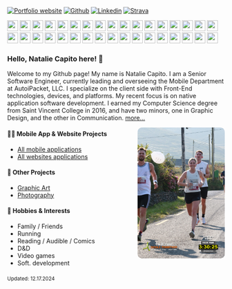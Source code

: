 [![Portfolio website](https://img.shields.io/badge/Portfolio_website-purple)](https://sleepylunadesigns.com/)
[![Github](https://img.shields.io/badge/-Github-000?style=flat&logo=Github&logoColor=white)](https://github.com/nataliecapito)
[![Linkedin](https://img.shields.io/badge/-LinkedIn-blue?style=flat&logo=Linkedin&logoColor=white)](https://www.linkedin.com/in/natalie-capito-33130112b/)
[![Strava](https://img.shields.io/badge/Strava-orange)](https://www.strava.com/athletes/71219674)

<p align="left">
    <img src="https://cdn.jsdelivr.net/gh/devicons/devicon/icons/android/android-plain.svg" width="25px" height="25px" />
    <img src="https://cdn.jsdelivr.net/gh/devicons/devicon/icons/androidstudio/androidstudio-original.svg" width="25px" height="25px" />
    <img src="https://cdn.jsdelivr.net/gh/devicons/devicon/icons/apple/apple-original.svg" width="25px" height="25px" />
    <img src="https://cdn.jsdelivr.net/gh/devicons/devicon/icons/atom/atom-original.svg"width="25px" height="25px" />
    <img src="https://cdn.jsdelivr.net/gh/devicons/devicon/icons/bitbucket/bitbucket-original.svg"width="25px" height="25px" />
    <img src="https://cdn.jsdelivr.net/gh/devicons/devicon/icons/chrome/chrome-original.svg" width="25px" height="25px" />
    <img src="https://cdn.jsdelivr.net/gh/devicons/devicon/icons/confluence/confluence-original.svg" width="25px" height="25px" />
    <img src="https://cdn.jsdelivr.net/gh/devicons/devicon/icons/css3/css3-original.svg" width="25px" height="25px" />
    <img src="https://cdn.jsdelivr.net/gh/devicons/devicon/icons/eslint/eslint-original.svg" width="25px" height="25px" />
    <img src="https://cdn.jsdelivr.net/gh/devicons/devicon/icons/firebase/firebase-plain.svg" width="25px" height="25px" />
    <img src="https://cdn.jsdelivr.net/gh/devicons/devicon/icons/firefox/firefox-original.svg" width="25px" height="25px" />
    <img src="https://cdn.jsdelivr.net/gh/devicons/devicon/icons/git/git-original.svg" width="25px" height="25px" />
    <img src="https://cdn.jsdelivr.net/gh/devicons/devicon/icons/github/github-original.svg" width="25px" height="25px" />
    <img src="https://cdn.jsdelivr.net/gh/devicons/devicon/icons/gradle/gradle-plain.svg" width="25px" height="25px" />
    <img src="https://cdn.jsdelivr.net/gh/devicons/devicon/icons/html5/html5-original.svg" width="25px" height="25px" />
    <img src="https://cdn.jsdelivr.net/gh/devicons/devicon/icons/ie10/ie10-original.svg"width="25px" height="25px" />
    <img src="https://cdn.jsdelivr.net/gh/devicons/devicon/icons/javascript/javascript-original.svg" width="25px" height="25px" />
    <img src="https://cdn.jsdelivr.net/gh/devicons/devicon/icons/jest/jest-plain.svg" width="25px" height="25px" />
    <img src="https://cdn.jsdelivr.net/gh/devicons/devicon/icons/jira/jira-original.svg" width="25px" height="25px" />
    <img src="https://cdn.jsdelivr.net/gh/devicons/devicon/icons/nodejs/nodejs-original.svg" width="25px" height="25px" />
    <img src="https://cdn.jsdelivr.net/gh/devicons/devicon/icons/npm/npm-original-wordmark.svg"width="25px" height="25px" />
    <img src="https://cdn.jsdelivr.net/gh/devicons/devicon/icons/objectivec/objectivec-plain.svg"width="25px" height="25px" />
    <img src="https://cdn.jsdelivr.net/gh/devicons/devicon/icons/photoshop/photoshop-plain.svg" width="25px" height="25px" />
    <img src="https://cdn.jsdelivr.net/gh/devicons/devicon/icons/react/react-original.svg" width="25px" height="25px" />
    <img src="https://cdn.jsdelivr.net/gh/devicons/devicon/icons/redux/redux-original.svg" width="25px" height="25px" />
    <img src="https://cdn.jsdelivr.net/gh/devicons/devicon/icons/safari/safari-original.svg" width="25px" height="25px" />
    <img src="https://cdn.jsdelivr.net/gh/devicons/devicon/icons/sass/sass-original.svg" width="25px" height="25px" />
    <img src="https://cdn.jsdelivr.net/gh/devicons/devicon/icons/slack/slack-original.svg" width="25px" height="25px" />
    <img src="https://cdn.jsdelivr.net/gh/devicons/devicon/icons/sourcetree/sourcetree-original.svg" width="25px" height="25px" />
    <img src="https://cdn.jsdelivr.net/gh/devicons/devicon/icons/swift/swift-original.svg" width="25px" height="25px" />
    <img src="https://cdn.jsdelivr.net/gh/devicons/devicon/icons/trello/trello-plain.svg" width="25px" height="25px" />
    <img src="https://cdn.jsdelivr.net/gh/devicons/devicon/icons/typescript/typescript-original.svg" width="25px" height="25px" />
    <img src="https://cdn.jsdelivr.net/gh/devicons/devicon/icons/visualstudio/visualstudio-plain.svg" width="25px" height="25px" />
    <img src="https://cdn.jsdelivr.net/gh/devicons/devicon/icons/xcode/xcode-original.svg" width="25px" height="25px" />
</p>

### Hello, Natalie Capito here! 👋 

Welcome to my Github page! My name is Natalie Capito. I am a Senior Software Engineer, currently leading and overseeing the Mobile Department at AutoiPacket, LLC. I specialize on the client side with Front-End technologies, devices, and platforms. My recent focus is on native application software development. I earned my Computer Science degree from Saint Vincent College in 2016, and have two minors, one in Graphic Design, and the other in Communication. [more...](https://sleepylunadesigns.com/)

<img 
    align="right" 
    alt="img" 
    src="/images/run_3.jpeg"
    width="40%" 
    height="auto" 
    style="overflow: hidden; border-radius: 10px; margin: 0px; padding: 0px;"
/>

#### 👨‍💻 Mobile App & Website Projects
- [All mobile applications](https://github.com/nataliecapito/All-MobileApps)
- [All websites applications](https://github.com/nataliecapito/All-Websites)

#### 🌱 Other Projects 
- [Graphic Art](https://photos.app.goo.gl/bUb9qQmxvQ56SaYh6)
- [Photography](https://photos.app.goo.gl/enNMhKWtqmFwa5Aw5)

#### 🔭 Hobbies & Interests
- Family / Friends
- Running
- Reading / Audible / Comics
- D&D
- Video games
- Soft. development

<sub>Updated: 12.17.2024</sub>
